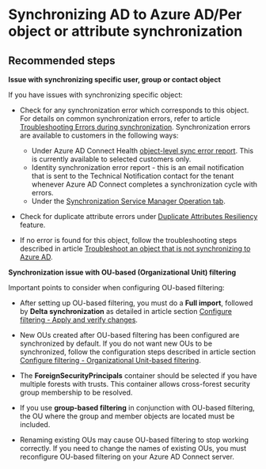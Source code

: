 <properties
    pageTitle="Synchronizing AD to Azure AD/Per object or attribute synchronization"
    description="Synchronizing AD to Azure AD/Per object or attribute synchronization"  service="microsoft.activedirectory"
    resource="activedirectory"
    authors="cychua"
    displayOrder=""
    selfHelpType="generic"
    supportTopicIds="32570976"
    resourceTags=""
    productPesIds="14785,16578"
    cloudEnvironments="public, Fairfax, Mooncake, usnat, ussec"
    	articleId="bd143943-d7e5-4dba-b5e0-f52fae4358cd"
	ownershipId="AzureIdentity_DirectoryObjectManagement"
/>

# Synchronizing AD to Azure AD/Per object or attribute synchronization

## **Recommended steps**

**Issue with synchronizing specific user, group or contact object**

If you have issues with synchronizing specific object:

  * Check for any synchronization error which corresponds to this object. For details on common synchronization errors, refer to article [Troubleshooting Errors during synchronization](https://docs.microsoft.com/azure/active-directory/connect/active-directory-aadconnect-troubleshoot-sync-errors). Synchronization errors are available to customers in the following ways:
    * Under Azure AD Connect Health [object-level sync error report](https://docs.microsoft.com/azure/active-directory/connect-health/active-directory-aadconnect-health-sync). This is currently available to selected customers only.
    * Identity synchronization error report - this is an email notification that is sent to the Technical Notification contact for the tenant whenever Azure AD Connect completes a synchronization cycle with errors.
    * Under the [Synchronization Service Manager Operation tab](https://docs.microsoft.com/azure/active-directory/connect/active-directory-aadconnectsync-service-manager-ui-operations).
  * Check for duplicate attribute errors under [Duplicate Attributes Resiliency](https://docs.microsoft.com/azure/active-directory/connect/active-directory-aadconnectsyncservice-duplicate-attribute-resiliency) feature.

  * If no error is found for this object, follow the troubleshooting steps described in article [Troubleshoot an object that is not synchronizing to Azure AD](https://docs.microsoft.com/azure/active-directory/connect/active-directory-aadconnectsync-troubleshoot-object-not-syncing).

**Synchronization issue with OU-based (Organizational Unit) filtering**

Important points to consider when configuring OU-based filtering:

  * After setting up OU-based filtering, you must do a **Full import**, followed by **Delta synchronization** as detailed in article section [Configure filtering - Apply and verify changes](https://docs.microsoft.com/azure/active-directory/connect/active-directory-aadconnectsync-configure-filtering#apply-and-verify-changes).

  * New OUs created after OU-based filtering has been configured are synchronized by default. If you do not want new OUs to be synchronized, follow the configuration steps described in article section [Configure filtering - Organizational Unit-based filtering](https://docs.microsoft.com/azure/active-directory/connect/active-directory-aadconnectsync-configure-filtering#organizational-unitbased-filtering).

  * The **ForeignSecurityPrincipals** container should be selected if you have multiple forests with trusts. This container allows cross-forest security group membership to be resolved.

  * If you use **group-based filtering** in conjunction with OU-based filtering, the OU where the group and member objects are located must be included.

  * Renaming existing OUs may cause OU-based filtering to stop working correctly. If you need to change the names of existing OUs, you must reconfigure OU-based filtering on your Azure AD Connect server.
